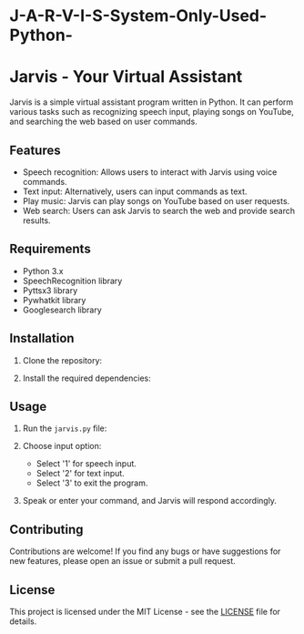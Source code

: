 # J-A-R-V-I-S-System-Only-Used-Python-
# Jarvis - Your Virtual Assistant

Jarvis is a simple virtual assistant program written in Python. It can perform various tasks such as recognizing speech input, playing songs on YouTube, and searching the web based on user commands.

## Features

- Speech recognition: Allows users to interact with Jarvis using voice commands.
- Text input: Alternatively, users can input commands as text.
- Play music: Jarvis can play songs on YouTube based on user requests.
- Web search: Users can ask Jarvis to search the web and provide search results.

## Requirements

- Python 3.x
- SpeechRecognition library
- Pyttsx3 library
- Pywhatkit library
- Googlesearch library

## Installation

1. Clone the repository:


2. Install the required dependencies:


## Usage

1. Run the `jarvis.py` file:


2. Choose input option:
   - Select '1' for speech input.
   - Select '2' for text input.
   - Select '3' to exit the program.

3. Speak or enter your command, and Jarvis will respond accordingly.

## Contributing

Contributions are welcome! If you find any bugs or have suggestions for new features, please open an issue or submit a pull request.

## License

This project is licensed under the MIT License - see the [LICENSE](LICENSE) file for details.
